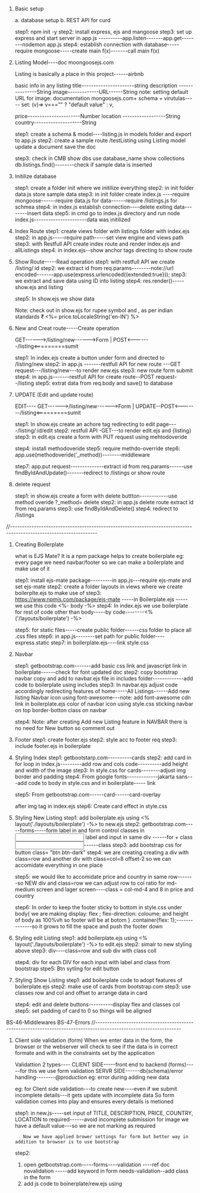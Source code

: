 1. Basic setup

   a. database setup
   b. REST API for curd

   step1: npm init -y
   step2: install express, ejs and mangoose
   step3: set up express and start server in app.js ----------app.listen-------app.get--------nodemon app.js
   step4: establish connection with database-----require mongoose-----create main f(x)-------call main f(x)

2. Listing Model----doc moongoosejs.com

   Listing is basically a place in this project------airbnb

   basic info in any listing
   title----------------------string
   description ---------------String
   image-------------URL------String
   note: setting default URL for image: documentation mongoosejs.com+ schema + virutulas-----
   set: (v)=> v==="" ? "default value" : v,

   price----------------------Number
   location ------------------String
   country--------------------String

   step1: create a schema & model----listing.js in models folder and export to app.js
   step2: create a sample route /testListing
   using Listing model update a document
   save the doc

   step3: check in CMB
   show dbs
   use database_name
   show collections
   db.listings.find()--------check if sample data is inserted

3. Initilize database

   step1: create a folder init where we initilize everything
   step2: in init folder data.js store sample data
   step3: in init folder create index.js ----require mongoose------require data.js for data------require /listings.js for schmea
   step4: in index.js establish connection----delete exiting data--------insert data
   step5: in cmd go to index.js directory and run node index.js----------------------data was initilized

4. Index Route
   step1: create views folder with listings folder with index.ejs
   step2: in app.js-----require path-----set view engine and views path
   step3: with Restfull API create index route and render index.ejs and allListings
   step4: in index.ejs--show anchor tags directing to show route

5. Show Route-----Read operation
   step1: with restfull API we create /listing/:id
   step2: we extract id from req.params--------note://url encoded-------app.use(express.urlencoded({extended:true}));
   step3: we extract and save data using ID into listing
   step4: res.render()-----show.ejs and listing

   step5: In show.ejs we show data

   Note: check out in show.ejs for rupee symbol and , as per indian standards
   &#8377;
   <%= price.toLocaleString('en-IN') %>

6. New and Creat route-----Create operation

   GET------>/listing/new------>Form
                                 |
   POST<-------/listing<=========sumit

   step1: In index.ejs create a button under form and directed to /listing/new
   step2: in app.js -------restfull API for new route ---GET request---/listing/new---to render new.ejs
   step3: new route form submit
   step4: in app.js-------restfull API for create route--POST request--/listing
   step5: extrat data from req.body and save() to database

7. UPDATE (Edit and update route)

   EDIT---- GET------>/listing/new------>Form
   |
   UPDATE--POST<-------/listing<=========sumit

   step1: In show.ejs create an achore tag redirecting to edit page----/listing/:id/edit
   step2: restfull API -GET---to render edit.ejs and {listing}
   step3: in edit.ejs create a form with PUT request using mehtodoveride

   step4: install methodoveride
   step5: require methdo-override
   step6: app.use(methodoveride('_method))--------middleware

   step7: app.put request--------------extract id from req.params------use findByIdAndUpdate()-------redirect to /listings or show route

8. delete request

   step1: in show.ejs create a form with delete buttton------------use method overide ?\_method= delete
   step2: in app.js delete route extract id from req.params
   step3: use findByIdAndDelete()
   step4: redirect to /listings

//------------------------------------------------------------------------------------------------------------------

<!-- P45-phase 1b-->

1. Creating Boilerplate

   what is EJS Mate?
   It is a npm package helps to create boilerplate eg: every page we need navbar/footer so we can make a boilerplate and make use of it

   step1: install ejs-mate package---------in app.js---require ejs-mate and set ejs-mate
   step2: create a folder layouts in views where we create boilerplte.ejs to make use of
   step3: https://www.npmjs.com/package/ejs-mate -----in Boilerplate.ejs -----we use this code <%- body -%>
   step4: In index.ejs we use boilerplate for rest of code other than body-----by code--------<%('/layouts/boilerplate') -%>

   step5: for static files-----create public folder------css folder to place all .css files
   step6: in app.js--------set path for public folder---- express.static
   step7: in boilerplate.ejs----link style.css

2. Navbar

   step1: getbootstrap.com-------add basic css link and javascript link in boilerplate------check for font updated doc
   step2: copy bootstrap navbar copy and add to navbar.ejs file in includes folder-------------add code to boilerplate using includes
   step3: In navbar.ejs adjust code accordingly
   redirecting features of home-----All Listings------Add new listing
   Navbar icon using font-awesome---note: add font-awesome cdn link in boilerplate.ejs
   color of navbar icon using style.css
   sticking navbar on top
   border-botton class on navbar

   step4: Note: after creating Add new Listing feature in NAVBAR there is no need for New button so comment out

3. Footer
   step1: create footer.ejs
   step2: style acc to footer req
   step3: include footer.ejs in boilerplate

4. Styling Index
   step1: getbootstarp.com----------cards
   step2: add card in for loop in index.js---------add row and cols code----------add height and width of the image
   step3: In style.css for cards--------adjust img border and padding
   step4: From google fonts-------------jakarta sans---add code to body in style.css and in boilerplate-----<html> link

   step5: From getbootstrap.com------card------card-overlay <div class="card-img-overlay"> after img tag in index.ejs
   step6: Create card effect in style.css

5. Styling New Listing
   step1: add boilerplate.ejs using <% layout('./layouts/boilerplate') -%> to new.ejs
   step2: getbootstrap.com-----forms-----form label in <lable> and form control classes in <input>
   label and input in same div
   <label>------for + class
   <input>------class
   step3: add bootstrap css for button class= "btn btn-dark"
   step4: we are creating creating a div with class=row and another div with class=col=8 offset-2 so we can accomidate everything in one place

   step5: we would like to accomidate price and country in same row-------so NEW div and class=row
   we can adjust row to col ratio for md- medium screen and lager screen----class = col-md-4 and 8 in price and country

   step6: In order to keep the footer sticky to bottom
   in style.css under body{
   we are making display: flex ; flex-direction: coloume; and height of body as 100%vh so footer will be at botom
   }
   .container{flex: 1};--------------so it grows to fill the space and push the footer down

6. Styling edit Listing
   step1: add boilerplate.ejs using <% layout('./layouts/boilerplate') -%> to edit.ejs
   step2: simalr to new styling above
   step3: div----class=row and sub div with class coll

   step4: div for each DIV for each input with label and class from bootstrap
   stpe5: Btn sytling for edit button

7. Styling Show Listing
   step1: add boilerplate code to adopt features of boilerplate.ejs
   step2: make use of cards from bootstrap.com
   step3: use classes row and col and offset to arrange data in card

   step4: edit and delete buttons----------display flex and classes col
   step5: set padding of card to 0 so things will be aligned


BS-46-Middlewares
BS-47-Errors
//------------------------------------------------------------------------------------------------------------------

<!-- P48-phase 1c -->

1.  Client side validation (form)
    When we enter data in the form, the browser or the webserver will check to see if the data is in correct formate and with in the constraints set by the application

    Validattion 2 types----
    CLIENT SIDE-----front end to backend (forms)-----for this we use form validation
    SERVR SIDE------db(schema)/error handling--------@production eg: error during adding new data

    eg: for Client side validation---to create new----even if we submit incomplete details---it gets update with incomplete data
    So form validation comes into play and ensures every details is metioned

    step1: in new.js-----set input of TITLE, DESCRIPTION, PRICE, COUNTRY, LOCATION to required------avoid incomplete submission
    for image we have a default value---so we are not marking as required

           Now we have applied brower settings for form but better way in addition to browser is to use bootstrap

    step2:

    1. open getbootstrap.com-----forms----validation ----ref doc
       novalidation -----add keyword in form
       needs-validation--add class in the form
    2. add js code to boinerplate/rew.ejs using <script>tag --hepls in form svalidation ----public---JS----script.js

2.  Success or Failure Text---new.ejs

    To show success/failure text, we need to add classes |valid-feedback and invalid-feedback| <:::> after input feild
    <div class="valid-feedback">
    Looks good!
    </div>

    <div class="invalid-feedback">
    Please provide a valid city.
    </div>

3. Custom Error Handling---Serverside error handling

    step1: use middelware
    step2: use try and catch--with next


4. Add wrapAsync-----Better way of handling async functions errors

    step1: create a folder utiles and wrapAsync.js in it----code wrapAsync code and exprot
    step2: import in app.js
    step3: update changes to async functions----edit route---throw err and check if error-handler is working

    By doing so we are helping server to run irrespective of errors

5. Add ExpressErrror----to custom responses for different errors

    step1: create a file ExpressError.js in utils ----code ExpressError class and export the same
    step2: require code in app.js
    step3: error-handler  we can extract statusCode and message from err and sent in response  \\ app.use() error handler

    step4: in edit route- throw a custom error using ExpressError and see if it reflecting error handler
    Note: in case of few error without stautus code error-handler may not be invoked and result in server crash---so it's better to set default statusCode and message in error-handler

    step5: Page not found error-------

    app.all("*", )----NOT WORKING 
    app.use('/' (callback){
        res.render(err.ejs,{err obj(PAGE NOT FOUND)});
    })

6. error.ejs---TO showcase errors in a better fashion way
    step1: create errors.ejs
    step2: in app.js in error res.render err.ejs
    step3: In bootstrap.com ---use alerts styling
    
7. Validation for Schema
   note: In new route  if listing is not found we are throwing error

   similarly we do for each field

   const newListing = new Listing(req.body.listing)
   if(!newListing.title){
      throw new ExpressError(400,"Listing title is missing");
   }

   //similarly for rest of the feilds
   Note: what if condition does for each will be acheived by joi.dev----npm package
   step1: install joi
   step2: require joi
   step3: With the help of joi we define Schema for validation---Note: This validation is not for moongoose, it is server side validation schema

   step4: install joi npm package
   step5: create a file joiSchema----require  and code joi schema and export
   step6: in app.js require ListingSchema
   step7: in create route: 

       //joiSchema validation
    let result= ListingSchema.validate(req.body);
    console.log(result);

    helps to validate schmea from server side and in result if there is any error it is displayed----Server is not crashed

8. Validation for Schema(Middleware)

   step1: creating function 
   step2: passing the function as middelware---first validates schema and execute the code update route and create route

   BS-49 DatabaseReationships



   




